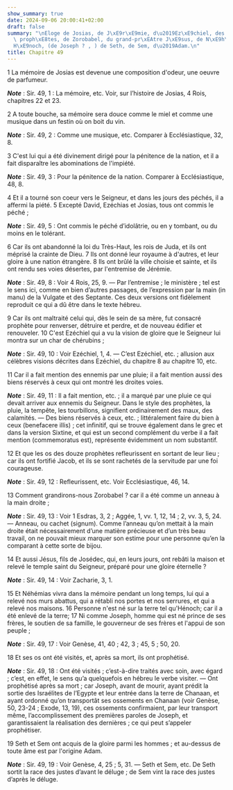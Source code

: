 ```yaml
---
show_summary: true
date: 2024-09-06 20:00:41+02:00
draft: false
summary: "\nEloge de Josias, de J\xE9r\xE9mie, d\u2019Ez\xE9chiel, des douze petits\
  \ proph\xE8tes, de Zorobabel, du grand-pr\xEAtre J\xE9sus, de N\xE9h\xE9mie, d\u2019\
  H\xE9noch, (de Joseph ? , ) de Seth, de Sem, d\u2019Adam.\n"
title: Chapitre 49
---
```





1 La mémoire de Josias est devenue une composition d'odeur, une oeuvre de parfumeur.

***Note*** :  Sir. 49, 1 : La mémoire, etc. Voir, sur l’histoire de Josias, 4 Rois, chapitres 22 et 23.

2 A toute bouche, sa mémoire sera douce comme le miel et comme une musique dans un festin où on boit du vin.

***Note*** :  Sir. 49, 2 : Comme une musique, etc. Comparer à Ecclésiastique, 32, 8.

3 C'est lui qui a été divinement dirigé pour la pénitence de la nation, et il a fait disparaître les abominations de l'impiété.

***Note*** :  Sir. 49, 3 : Pour la pénitence de la nation. Comparer à Ecclésiastique, 48, 8.


4 Et il a tourné son coeur vers le Seigneur, et dans les jours des péchés, il a affermi la piété. 5 Excepté David, Ezéchias et Josias, tous ont commis le péché ;

***Note*** :  Sir. 49, 5 : Ont commis le péché d’idolâtrie, ou en y tombant, ou du moins en le tolérant.

6 Car ils ont abandonné la loi du Très-Haut, les rois de Juda, et ils ont méprisé la crainte de Dieu. 7 Ils ont donné leur royaume à d'autres, et leur gloire à une nation étrangère. 8 Ils ont brûlé la ville choisie et sainte, et ils ont rendu ses voies désertes, par l'entremise de Jérémie.

***Note*** :  Sir. 49, 8 : Voir 4 Rois, 25, 9. ― Par l’entremise ; le ministère ; tel est le sens ici, comme en bien d’autres passages, de l’expression par la main (in manu) de la Vulgate et des Septante. Ces deux versions ont fidèlement reproduit ce qui a dû être dans le texte hébreu.

9 Car ils ont maltraité celui qui, dès le sein de sa mère, fut consacré prophète pour renverser, détruire et perdre, et de nouveau édifier et renouveler. 10 C'est Ezéchiel qui a vu la vision de gloire que le Seigneur lui montra sur un char de chérubins ;

***Note*** :  Sir. 49, 10 : Voir Ezéchiel, 1, 4. ― C’est Ezéchiel, etc. ; allusion aux célèbres visions décrites dans Ezéchiel, du chapitre 8 au chapitre 10, etc.


11 Car il a fait mention des ennemis par une pluie; il a fait mention aussi des biens réservés à ceux qui ont montré les droites voies.

***Note*** :  Sir. 49, 11 : Il a fait mention, etc. ; il a marqué par une pluie ce qui devait arriver aux ennemis du Seigneur. Dans le style des prophètes, la pluie, la tempête, les tourbillons, signifient ordinairement des maux, des calamités. ― Des biens réservés à ceux, etc. ; littéralement faire du bien à ceux (benefacere illis) ; cet infinitif, qui se trouve également dans le grec et dans la version Sixtine, et qui est un second complément du verbe il a fait mention (commemoratus est), représente évidemment un nom substantif.

12 Et que les os des douze prophètes refleurissent en sortant de leur lieu ; car ils ont fortifié Jacob, et ils se sont rachetés de la servitude par une foi courageuse.

***Note*** :  Sir. 49, 12 : Refleurissent, etc. Voir Ecclésiastique, 46, 14.

13 Comment grandirons-nous Zorobabel ? car il a été comme un anneau à la main droite ;

***Note*** :  Sir. 49, 13 : Voir 1 Esdras, 3, 2 ; Aggée, 1, vv. 1, 12, 14 ; 2, vv. 3, 5, 24. ― Anneau, ou cachet (signum). Comme l’anneau qu’on mettait à la main droite était nécessairement d’une matière précieuse et d’un très beau travail, on ne pouvait mieux marquer son estime pour une personne qu’en la comparant à cette sorte de bijou.


14 Et aussi Jésus, fils de Josédec, qui, en leurs jours, ont rebâti la maison et relevé le temple saint du Seigneur, préparé pour une gloire éternelle ?

***Note*** :  Sir. 49, 14 : Voir Zacharie, 3, 1.

15 Et Néhémias vivra dans la mémoire pendant un long temps, lui qui a relevé nos murs abattus, qui a rétabli nos portes et nos serrures, et qui a relevé nos maisons. 16 Personne n'est né sur la terre tel qu'Hénoch; car il a été enlevé de la terre; 17 Ni comme Joseph, homme qui est né prince de ses frères, le soutien de sa famille, le gouverneur de ses frères et l'appui de son peuple ;

***Note*** :  Sir. 49, 17 : Voir Genèse, 41, 40 ; 42, 3 ; 45, 5 ; 50, 20.

18 Et ses os ont été visités, et, après sa mort, ils ont prophétisé.

***Note*** :  Sir. 49, 18 : Ont été visités ; c’est-à-dire traités avec soin, avec égard ; c’est, en effet, le sens qu’a quelquefois en hébreu le verbe visiter. ― Ont prophétisé après sa mort ; car Joseph, avant de mourir, ayant prédit la sortie des Israélites de l’Egypte et leur entrée dans la terre de Chanaan, et ayant ordonné qu’on transportât ses ossements en Chanaan (voir Genèse, 50, 23-24 ; Exode, 13, 19), ces ossements confirmaient, par leur transport même, l’accomplissement des premières paroles de Joseph, et garantissaient la réalisation des dernières ; ce qui peut s’appeler prophétiser.

19 Seth et Sem ont acquis de la gloire parmi les hommes ; et au-dessus de toute âme est par l'origine Adam.

***Note*** :  Sir. 49, 19 : Voir Genèse, 4, 25 ; 5, 31. ― Seth et Sem, etc. De Seth sortit la race des justes d’avant le déluge ; de Sem vint la race des justes d’après le déluge.

